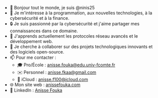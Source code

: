 * 👋 Bonjour tout le monde, je suis @ninis25
* 👀 Je m'intéresse à la programmation, aux nouvelles technologies, à la cybersécurité et à la finance.
* 🔒 Je suis passionné par la cybersécurité et j'aime partager mes connaissances dans ce domaine.
* 🌱 J'apprends actuellement les protocoles réseau avancés et le développement web.
* 💞️ Je cherche à collaborer sur des projets technologiques innovants et des logiciels open-source.
* 📫 Pour me contacter : 
  * 🎓 Pro/École : anisse.fouka@edu.univ-fcomte.fr
  * ✉️ Personnel : anisse.fkaa@gmail.com
  * 📱 iCloud : anisse.f100@icloud.com
* 🌐 Mon site web : [anissefouka.com](https://anissefouka.com)
* 🔗 LinkedIn : [Anisse Fouka](https://www.linkedin.com/in/anisse-fouka-825b43254/)
